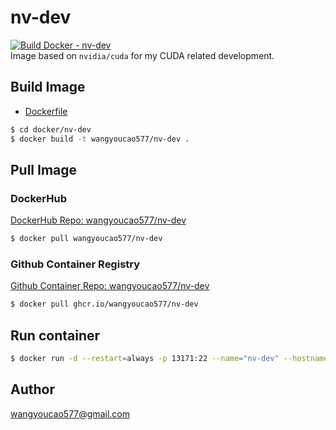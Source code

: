 # nv-dev
[![Build Docker - nv-dev](https://github.com/wangyoucao577/containers/actions/workflows/autobuild-nv-dev.yml/badge.svg)](https://github.com/wangyoucao577/containers/actions/workflows/autobuild-nv-dev.yml)        
Image based on `nvidia/cuda` for my CUDA related development.     

## Build Image
- [Dockerfile](./Dockerfile)

```bash
$ cd docker/nv-dev
$ docker build -t wangyoucao577/nv-dev .  
```

## Pull Image 
### DockerHub
[DockerHub Repo: wangyoucao577/nv-dev](https://hub.docker.com/r/wangyoucao577/nv-dev)    
```bash
$ docker pull wangyoucao577/nv-dev
```

### Github Container Registry
[Github Container Repo: wangyoucao577/nv-dev](https://github.com/users/wangyoucao577/packages/container/package/nv-dev)
```bash
$ docker pull ghcr.io/wangyoucao577/nv-dev
```

## Run container

```bash
$ docker run -d --restart=always -p 13171:22 --name="nv-dev" --hostname="nv-dev" --cap-add=ALL --security-opt seccomp=unconfined --privileged --gpus all wangyoucao577/nv-dev
```

## Author
wangyoucao577@gmail.com
